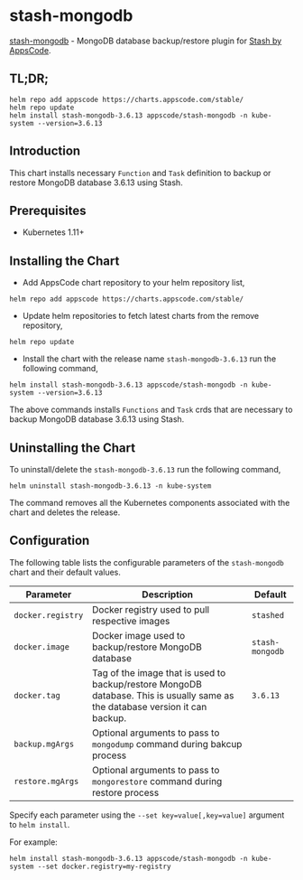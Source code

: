 # stash-mongodb

[stash-mongodb](https://github.com/stashed/stash-mongodb) - MongoDB database backup/restore plugin for [Stash by AppsCode](https://appscode.com/products/stash/).

## TL;DR;

```console
helm repo add appscode https://charts.appscode.com/stable/
helm repo update
helm install stash-mongodb-3.6.13 appscode/stash-mongodb -n kube-system --version=3.6.13
```

## Introduction

This chart installs necessary `Function` and `Task` definition to backup or restore MongoDB database 3.6.13 using Stash.

## Prerequisites

- Kubernetes 1.11+

## Installing the Chart

- Add AppsCode chart repository to your helm repository list,

```console
helm repo add appscode https://charts.appscode.com/stable/
```

- Update helm repositories to fetch latest charts from the remove repository,

```console
helm repo update
```

- Install the chart with the release name `stash-mongodb-3.6.13` run the following command,

```console
helm install stash-mongodb-3.6.13 appscode/stash-mongodb -n kube-system --version=3.6.13
```

The above commands installs `Functions` and `Task` crds that are necessary to backup MongoDB database 3.6.13 using Stash.

## Uninstalling the Chart

To uninstall/delete the `stash-mongodb-3.6.13` run the following command,

```console
helm uninstall stash-mongodb-3.6.13 -n kube-system
```

The command removes all the Kubernetes components associated with the chart and deletes the release.

## Configuration

The following table lists the configurable parameters of the `stash-mongodb` chart and their default values.

| Parameter         | Description                                                                                                                   | Default         |
| ----------------- | ----------------------------------------------------------------------------------------------------------------------------- | --------------- |
| `docker.registry` | Docker registry used to pull respective images                                                                                | `stashed`       |
| `docker.image`    | Docker image used to backup/restore MongoDB database                                                                          | `stash-mongodb` |
| `docker.tag`      | Tag of the image that is used to backup/restore MongoDB database. This is usually same as the database version it can backup. | `3.6.13`        |
| `backup.mgArgs`   | Optional arguments to pass to `mongodump` command during bakcup process                                                       |                 |
| `restore.mgArgs`  | Optional arguments to pass to `mongorestore` command during restore process                                                   |                 |

Specify each parameter using the `--set key=value[,key=value]` argument to `helm install`.

For example:

```console
helm install stash-mongodb-3.6.13 appscode/stash-mongodb -n kube-system --set docker.registry=my-registry
```
